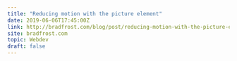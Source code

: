 ```yaml
---
title: "Reducing motion with the picture element"
date: 2019-06-06T17:45:00Z
link: http://bradfrost.com/blog/post/reducing-motion-with-the-picture-element/?utm_medium=RSS&utm_source=hune
site: bradfrost.com
topic: Webdev
draft: false
---
```

